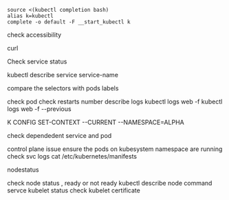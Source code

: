 ```
source <(kubectl completion bash) 
alias k=kubectl
complete -o default -F __start_kubectl k
```

check accessibility

curl 

Check service status

kubectl describe service service-name

compare the selectors with pods labels


check pod
check restarts number 
describe
logs
kubectl logs web -f 
kubectl logs web -f --previous 


K CONFIG SET-CONTEXT --CURRENT --NAMESPACE=ALPHA



check dependedent service and pod 



control plane issue ensure the pods on kubesystem namespace are running
check svc logs
cat /etc/kubernetes/manifests 

nodestatus

check node status , ready or not ready 
kubectl describe node command
servce kubelet status
check kubelet certificate


